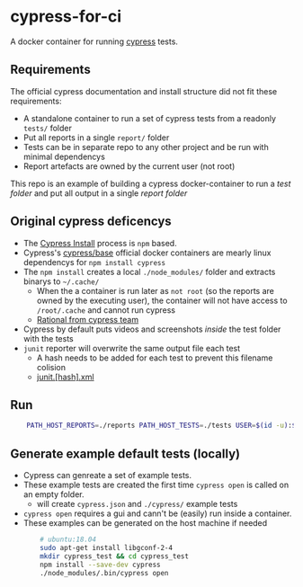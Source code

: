 cypress-for-ci
==============

A docker container for running [cypress](https://www.cypress.io/) tests.


Requirements
------------

The official cypress documentation and install structure did not fit these requirements:
* A standalone container to run a set of cypress tests from a readonly `tests/` folder
* Put all reports in a single `report/` folder
* Tests can be in separate repo to any other project and be run with minimal dependencys
* Report artefacts are owned by the current user (not root)

This repo is an example of building a cypress docker-container to run a _test folder_ and put all output in a single _report folder_


Original cypress deficencys
---------------------------

* The [Cypress Install](https://docs.cypress.io/guides/getting-started/installing-cypress.html#Installing) process is `npm` based.
* Cypress's [cypress/base](https://hub.docker.com/r/cypress/base/) official docker containers are mearly linux dependencys for `npm install cypress`
* The `npm install` creates a local `./node_modules/` folder and extracts binarys to `~/.cache/`
    * When the a container is run later as `not root` (so the reports are owned by the executing user), the container will not have access to `/root/.cache` and cannot run cypress
    * [Rational from cypress team](https://github.com/cypress-io/cypress/issues/1824#issuecomment-397378431)
* Cypress by default puts videos and screenshots _inside_ the test folder with the tests
* `junit` reporter will overwrite the same output file each test
    * A hash needs to be added for each test to prevent this filename colision
    * [junit.[hash].xml](https://github.com/cypress-io/cypress/issues/1824#issuecomment-394509572)


Run
---

```bash
    PATH_HOST_REPORTS=./reports PATH_HOST_TESTS=./tests USER=$(id -u):$(id -g) docker-compose run --rm cypress
```


Generate example default tests (locally)
----------------------------------------

* Cypress can genreate a set of example tests.
* These example tests are created the first time `cypress open` is called on an empty folder.
    * will create `cypress.json` and `./cypress/` example tests
* `cypress open` requires a gui and cann't be (easily) run inside a container.
* These examples can be generated on the host machine if needed
    ```bash
        # ubuntu:18.04
        sudo apt-get install libgconf-2-4
        mkdir cypress_test && cd cypress_test
        npm install --save-dev cypress
        ./node_modules/.bin/cypress open
    ```
